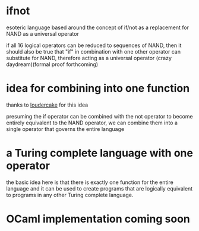 # ifnot
esoteric language based around the concept of if/not as a replacement for NAND as a universal operator

if all 16 logical operators can be reduced to sequences of NAND,
then it should also be true that "if" in combination with one other operator
can substitute for NAND, therefore acting as a universal operator
(crazy daydream)(formal proof forthcoming)

# idea for combining into one function
thanks to [loudercake](https://github.com/loudercake) for this idea

presuming the if operator can be combined with the not operator to become
entirely equivalent to the NAND operator, we can combine them into a single
operator that governs the entire language

# a Turing complete language with one operator

the basic idea here is that there is exactly one function for the entire
language and it can be used to create programs that are logically equivalent
to programs in any other Turing complete language.

# OCaml implementation coming soon
